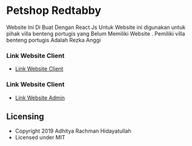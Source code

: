 # Petshop Redtabby

Website Ini Di Buat Dengan React Js Untuk Website ini digunakan untuk pihak villa benteng portugis yang Belum Memiliki Website
. Pemiliki villa benteng portugis Adalah Rezka Anggi

### Link Website Client
- [Link Website Client](https://benteng-portugis.web.app/)

### Link Website Client

- [Link Website Admin](https://admin-rizka.web.app)


## Licensing

- Copyright 2019 Adhitya Rachman Hidayatullah
- Licensed under MIT
